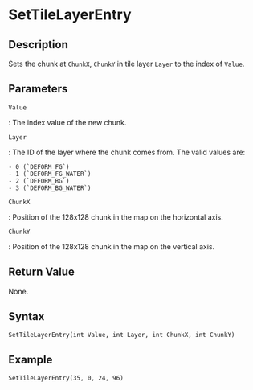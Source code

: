 # SetTileLayerEntry

## Description
Sets the chunk at `ChunkX`, `ChunkY` in tile layer `Layer` to the index of `Value`.

## Parameters
`Value`

:   The index value of the new chunk.

`Layer`

:   The ID of the layer where the chunk comes from. The valid values are:

    - 0 (`DEFORM_FG`)
    - 1 (`DEFORM_FG_WATER`)
    - 2 (`DEFORM_BG`)
    - 3 (`DEFORM_BG_WATER`)

`ChunkX`

:   Position of the 128x128 chunk in the map on the horizontal axis.

`ChunkY`

:   Position of the 128x128 chunk in the map on the vertical axis.

## Return Value
None.

## Syntax
```
SetTileLayerEntry(int Value, int Layer, int ChunkX, int ChunkY)
```

## Example
```
SetTileLayerEntry(35, 0, 24, 96)
```